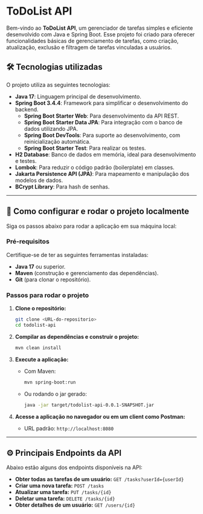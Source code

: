 # ToDoList API

Bem-vindo ao **ToDoList API**, um gerenciador de tarefas simples e eficiente desenvolvido com Java e Spring Boot. Esse projeto foi criado para oferecer funcionalidades básicas de gerenciamento de tarefas, como criação, atualização, exclusão e filtragem de tarefas vinculadas a usuários.

## 🛠️ Tecnologias utilizadas

O projeto utiliza as seguintes tecnologias:

- **Java 17**: Linguagem principal de desenvolvimento.
- **Spring Boot 3.4.4**: Framework para simplificar o desenvolvimento do backend.
  - **Spring Boot Starter Web**: Para desenvolvimento da API REST.
  - **Spring Boot Starter Data JPA**: Para integração com o banco de dados utilizando JPA.
  - **Spring Boot DevTools**: Para suporte ao desenvolvimento, com reinicialização automática.
  - **Spring Boot Starter Test**: Para realizar os testes.
- **H2 Database**: Banco de dados em memória, ideal para desenvolvimento e testes.
- **Lombok**: Para reduzir o código padrão (boilerplate) em classes.
- **Jakarta Persistence API (JPA)**: Para mapeamento e manipulação dos modelos de dados.
- **BCrypt Library**: Para hash de senhas.

---

## 🔧 Como configurar e rodar o projeto localmente

Siga os passos abaixo para rodar a aplicação em sua máquina local:

### Pré-requisitos

Certifique-se de ter as seguintes ferramentas instaladas:

- **Java 17** ou superior.
- **Maven** (construção e gerenciamento das dependências).
- **Git** (para clonar o repositório).

### Passos para rodar o projeto

1. **Clone o repositório:**
   ```bash
   git clone <URL-do-repositorio>
   cd todolist-api
   ```

2. **Compilar as dependências e construir o projeto:**
   ```bash
   mvn clean install
   ```

3. **Execute a aplicação:**
   - Com Maven:
     ```bash
     mvn spring-boot:run
     ```
   - Ou rodando o jar gerado:
     ```bash
     java -jar target/todolist-api-0.0.1-SNAPSHOT.jar
     ```

4. **Acesse a aplicação no navegador ou em um client como Postman:**
   - URL padrão: `http://localhost:8080`

---

## ⚙️ Principais Endpoints da API

Abaixo estão alguns dos endpoints disponíveis na API:

- **Obter todas as tarefas de um usuário:** `GET /tasks?userId={userId}`
- **Criar uma nova tarefa:** `POST /tasks`
- **Atualizar uma tarefa:** `PUT /tasks/{id}`
- **Deletar uma tarefa:** `DELETE /tasks/{id}`
- **Obter detalhes de um usuário:** `GET /users/{id}`
